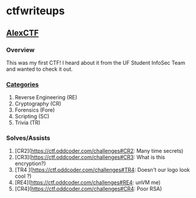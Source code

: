 # ctfwriteups

## [AlexCTF](https://ctftime.org/event/408)
### Overview
This was my first CTF! I heard about it from the UF Student InfoSec Team and wanted to check it out.

### [Categories](https://ctftime.org/event/408/tasks/)
1. Reverse Engineering (RE)
2.  Cryptography (CR)
3. Forensics (Fore)
4.  Scripting (SC)
5.  Trivia (TR)

### Solves/Assists
1. [CR2](https://ctf.oddcoder.com/challenges#CR2: Many time secrets)
2. [CR3](https://ctf.oddcoder.com/challenges#CR3: What is this encryption?)
3. [TR4 ](https://ctf.oddcoder.com/challenges#TR4: Doesn't our logo look cool ?)
4. [RE4](https://ctf.oddcoder.com/challenges#RE4: unVM me)
5. [CR4](https://ctf.oddcoder.com/challenges#CR4: Poor RSA)
